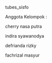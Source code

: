 tubes_sisfo

Anggota Kelompok :

cherry nasa putra

indira syawanodya

defrianda rizky

fachrizal masyur

